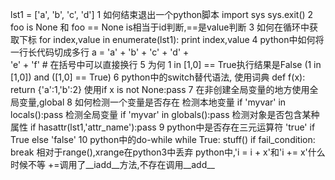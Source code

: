
lst1 = ['a', 'b', 'c', 'd']
1 如何结束退出一个python脚本
import sys
sys.exit()
2 foo is None 和 foo == None
is相当于id判断,==是value判断
3 如何在循环中获取下标
for index,value in enumerate(lst1):
    print index,value
4 python中如何将一行长代码切成多行
a = 'a' + 'b' + 'c' + 'd' + \
      'e' + 'f' # 在括号中可以直接换行
5 为何 1 in [1,0] == True执行结果是False
(1 in [1,0]) and ([1,0] == True)
6 python中的switch替代语法,  使用词典
def f(x):
    return {'a':1,'b':2}
使用if x is not None:pass
7 在非创建全局变量的地方使用全局变量,global
8 如何检测一个变量是否存在
检测本地变量
if 'myvar' in locals():pass
检测全局变量
if 'myvar' in globals():pass
检测对象是否包含某种属性
if hasattr(lst1,'attr_name'):pass
9 python中是否存在三元运算符
'true' if True  else 'false'
10 python中的do-while
while True:
    stuff()
    if fail_condition:
        break
相对于range(),xrange在python3中丢弃
python中,'i = i + x'和'i += x'什么时候不等
+=调用了__iadd__方法,不存在调用__add__
